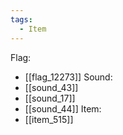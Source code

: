 ```yaml
---
tags:
  - Item
---
```

Flag:
- [[flag_12273]]
Sound:
- [[sound_43]]
- [[sound_17]]
- [[sound_44]]
Item:
- [[item_515]]
